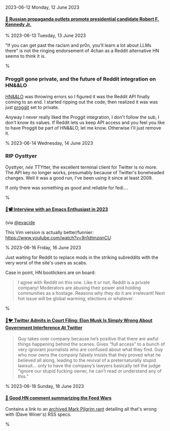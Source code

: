 2023-06-12 Monday, 12 June 2023

#### [🔗 Russian propaganda outlets promote presidential candidate Robert F. Kennedy Jr.](https://weaponizedspaces.substack.com/p/russian-propaganda-outlets-promote?utm_source=twitter&sd=pf)

%
2023-06-13 Tuesday, 13 June 2023

"If you can get past the racism and pr0n, you'll learn a lot about LLMs there" is not the ringing endorsement of 4chan as a Reddit alternative HN seems to think it is.

%

### Proggit gone private, and the future of Reddit integration on HN&&LO

[HN&&LO](https://gerikson.com/hnlo/) was throwing errors so I figured it was the Reddit API finally coming to an end. I started ripping out the code, then realized it was was just [proggit](https://reddit.com/r/programming/) set to private.

Anyway I never really liked the Proggit integration, I don't follow the sub, I don't know its values. If Reddit lets us keep API access and you feel you like to have Proggit be part of HN&&LO, let me know. Otherwise I'll just remove it.

%
2023-06-14 Wednesday, 14 June 2023

### RIP Oysttyer

Oysttyer, *née* TTYtter, the excellent terminal client for Twitter is no more. The API key no longer works, presumably because of Twitter's boneheaded changes. Well it was a good run, I've been using it since at least 2009. 

If only there was something as good and reliable for fedi....

%

#### [🔗📽  Interview with an Emacs Enthusiast in 2023](https://www.youtube.com/watch?v=urcL86UpqZc)

(via [@evacide](https://twitter.com/evacide/status/1669035096509407232?s=20)

This Vim version is actually better/funnier: <https://www.youtube.com/watch?v=9n1dtmzqnCU>

%
2023-06-16 Friday, 16 June 2023

Just waiting for Reddit to replace mods in the striking subreddits with the very worst of the site's users as scabs.

Case in point, HN bootlickers are on board:

> I agree with Reddit on this one. Like it or not, Reddit is a private company! Moderators are abusing their power and holding communities as a hostage. Reasons why they do it are irrelevant! Next hot issue will be global warming, elections or whatever.

%

#### [🔗🐦 Twitter Admits in Court Filing: Elon Musk Is Simply Wrong About Government Interference At Twitter](https://www.techdirt.com/2023/06/05/twitter-admits-in-court-filing-elon-musk-is-simply-wrong-about-government-interference-at-twitter/)

> Guy takes over company because he’s positive that there are awful things happening behind the scenes. Gives “full access” to a bunch of very ignorant journalists who are confused about what they find. Guy who now owns the company falsely insists that they proved what he believed all along, leading to the revival of a preternaturally stupid lawsuit… only to have the company’s lawyers basically tell the judge “ignore our stupid fucking owner, he can’t read or understand any of this.”

%
2023-06-18 Sunday, 18 June 2023

#### [🔗 Good HN comment summarizing the Feed Wars](https://news.ycombinator.com/item?id=36378817)

Contains a link to an [archived Mark Pilgrim rant](https://web.archive.org/web/20060409104917/http://diveintomark.org/archives/2004/02/04/incompatible-rss) detailing all that's wrong with (Dave Winer's) RSS specs. 

%
